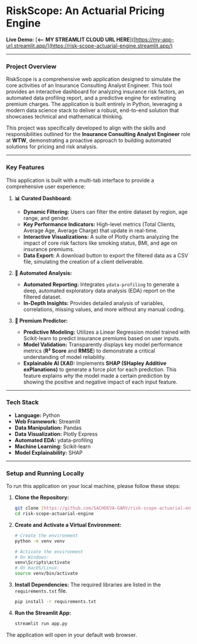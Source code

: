 # RiskScope: An Actuarial Pricing Engine

**Live Demo:** [**<-- MY STREAMLIT CLOUD URL HERE**]([https://my-app-url.streamlit.app/](https://risk-scope-actuarial-engine.streamlit.app/)

---

### Project Overview

RiskScope is a comprehensive web application designed to simulate the core activities of an Insurance Consulting Analyst Engineer. This tool provides an interactive dashboard for analyzing insurance risk factors, an automated data profiling report, and a predictive engine for estimating premium charges. The application is built entirely in Python, leveraging a modern data science stack to deliver a robust, end-to-end solution that showcases technical and mathematical thinking.

This project was specifically developed to align with the skills and responsibilities outlined for the **Insurance Consulting Analyst Engineer** role at **WTW**, demonstrating a proactive approach to building automated solutions for pricing and risk analysis.



---

### Key Features

This application is built with a multi-tab interface to provide a comprehensive user experience:

1.  **📊 Curated Dashboard:**
    * **Dynamic Filtering:** Users can filter the entire dataset by region, age range, and gender.
    * **Key Performance Indicators:** High-level metrics (Total Clients, Average Age, Average Charge) that update in real-time.
    * **Interactive Visualizations:** A suite of Plotly charts analyzing the impact of core risk factors like smoking status, BMI, and age on insurance premiums.
    * **Data Export:** A download button to export the filtered data as a CSV file, simulating the creation of a client deliverable.

2.  **🤖 Automated Analysis:**
    * **Automated Reporting:** Integrates `ydata-profiling` to generate a deep, automated exploratory data analysis (EDA) report on the filtered dataset.
    * **In-Depth Insights:** Provides detailed analysis of variables, correlations, missing values, and more without any manual coding.

3.  **🔮 Premium Predictor:**
    * **Predictive Modeling:** Utilizes a Linear Regression model trained with Scikit-learn to predict insurance premiums based on user inputs.
    * **Model Validation:** Transparently displays key model performance metrics (**R² Score** and **RMSE**) to demonstrate a critical understanding of model reliability.
    * **Explainable AI (XAI):** Implements **SHAP (SHapley Additive exPlanations)** to generate a force plot for each prediction. This feature explains *why* the model made a certain prediction by showing the positive and negative impact of each input feature.

---

### Tech Stack

* **Language:** Python
* **Web Framework:** Streamlit
* **Data Manipulation:** Pandas
* **Data Visualization:** Plotly Express
* **Automated EDA:** ydata-profiling
* **Machine Learning:** Scikit-learn
* **Model Explainability:** SHAP

---

### Setup and Running Locally

To run this application on your local machine, please follow these steps:

1.  **Clone the Repository:**
    ```bash
    git clone [https://github.com/SACHDEVA-GARV/risk-scope-actuarial-engine.git](https://github.com/SACHDEVA-GARV/risk-scope-actuarial-engine.git)
    cd risk-scope-actuarial-engine
    ```

2.  **Create and Activate a Virtual Environment:**
    ```bash
    # Create the environment
    python -m venv venv

    # Activate the environment
    # On Windows:
    venv\Scripts\activate
    # On macOS/Linux:
    source venv/bin/activate
    ```

3.  **Install Dependencies:**
    The required libraries are listed in the `requirements.txt` file.
    ```bash
    pip install -r requirements.txt
    ```

4.  **Run the Streamlit App:**
    ```bash
    streamlit run app.py
    ```
The application will open in your default web browser.
